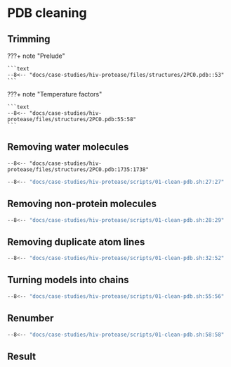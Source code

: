 # PDB cleaning

## Trimming

???+ note "Prelude"

    ```text
    --8<-- "docs/case-studies/hiv-protease/files/structures/2PC0.pdb::53"
    ```

???+ note "Temperature factors"

    ```text
    --8<-- "docs/case-studies/hiv-protease/files/structures/2PC0.pdb:55:58"
    ```

## Removing water molecules

```text
--8<-- "docs/case-studies/hiv-protease/files/structures/2PC0.pdb:1735:1738"
```

```bash
--8<-- "docs/case-studies/hiv-protease/scripts/01-clean-pdb.sh:27:27"
```

## Removing non-protein molecules

```bash
--8<-- "docs/case-studies/hiv-protease/scripts/01-clean-pdb.sh:28:29"
```

## Removing duplicate atom lines

```bash
--8<-- "docs/case-studies/hiv-protease/scripts/01-clean-pdb.sh:32:52"
```

## Turning models into chains

```bash
--8<-- "docs/case-studies/hiv-protease/scripts/01-clean-pdb.sh:55:56"
```

## Renumber

```bash
--8<-- "docs/case-studies/hiv-protease/scripts/01-clean-pdb.sh:58:58"
```

## Result

<div id="hiv-protease-clean-view" class="mol-container"></div>

<script>
    document.addEventListener('DOMContentLoaded', (event) => {
        const viewer = molstar.Viewer.create('hiv-protease-clean-view', {
            layoutIsExpanded: false,
            layoutShowControls: false,
            layoutShowRemoteState: false,
            layoutShowSequence: true,
            layoutShowLog: false,
            layoutShowLeftPanel: false,
            viewportShowExpand: true,
            viewportShowSelectionMode: true,
            viewportShowAnimation: false,
            pdbProvider: 'rcsb',
        }).then(viewer => {
            // viewer.loadStructureFromUrl('./files/structures/2PC0-cleaned.pdb', format='pdb');
            viewer.loadSnapshotFromUrl("/case-studies/hiv-protease/files/molstar/2pc0-stripped.molx", "molx");
        });
    });
</script>



